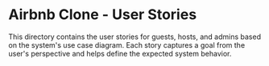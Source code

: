 # Airbnb Clone - User Stories

This directory contains the user stories for guests, hosts, and admins based on the system's use case diagram. Each story captures a goal from the user's perspective and helps define the expected system behavior.
